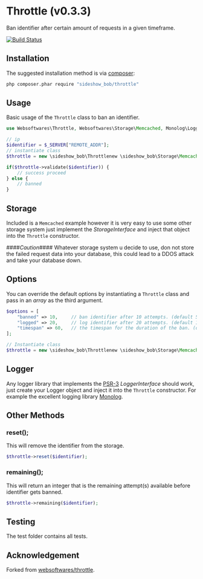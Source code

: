 # Throttle (v0.3.3)
Ban identifier after certain amount of requests in a given timeframe.

[![Build Status](https://travis-ci.org/sideshowcecil/throttle.png)](https://travis-ci.org/sideshowcecil/throttle)

## Installation

The suggested installation method is via [composer](https://getcomposer.org/):

```sh
php composer.phar require "sideshow_bob/throttle"
```


## Usage
Basic usage of the `Throttle` class to ban an identifier.

```php
use Websoftwares\Throttle, Websoftwares\Storage\Memcached, Monolog\Logger;

// ip
$identifier = $_SERVER["REMOTE_ADDR"];
// instantiate class
$throttle = new \sideshow_bob\Throttlenew \sideshow_bob\Storage\Memcached());

if($throttle->validate($identifier)) {
	// success proceed
} else {
	// banned
}

```

## Storage
Included is a `Memcached` example however it is very easy to use some other storage system
just implement the _StorageInterface_ and inject that object into the `Throttle` constructor.

####_Caution_####
Whatever storage system u decide to use,
don not store the failed request data into your database,
this could lead to a DDOS attack and take your database down.

## Options
You can override the default options by instantiating a `Throttle` class and pass in an _array_ as the third argument.

```php
$options = [
	"banned" => 10,     // ban identifier after 10 attempts. (default 5)
	"logged" => 20,     // log identifier after 20 attempts. (default 10)
	"timespan" => 60,   // the timespan for the duration of the ban. (default 86400)
];

// Instantiate class
$throttle = new \sideshow_bob\Throttlenew \sideshow_bob\Storage\Memcached(), $options);

```

## Logger
Any logger library that implements the [PSR-3](https://github.com/php-fig/log) _LoggerInterface_ should work,
just create your Logger object and inject it into the `Throttle` constructor.
For example the excellent logging library [Monolog](https://github.com/seldaek/monolog).

## Other Methods

### reset();
This will remove the identifier from the storage.
```php
$throttle->reset($identifier);
```

### remaining();
This will return an integer that is the remaining attempt(s) available before identifier gets banned.
```php
$throttle->remaining($identifier);
```

## Testing
The test folder contains all tests.

## Acknowledgement
Forked from [websoftwares/throttle](https://github.com/websoftwares/Throttle).
